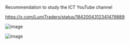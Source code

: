 Recommendation to study the ICT YouTube channel

https://x.com/LumiTraders/status/1842004312341479889

![image](https://github.com/user-attachments/assets/9f854e91-0173-436a-9f29-fdf386301e14)

![image](https://github.com/user-attachments/assets/cb28e136-6bad-4f6a-bc31-14dd5381a1cf)
